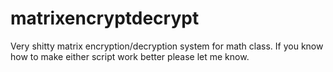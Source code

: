 # matrixencryptdecrypt
Very shitty matrix encryption/decryption system for math class.
If you know how to make either script work better please let me know.
